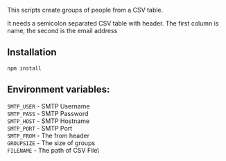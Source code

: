 This scripts create groups of people from a CSV table.

It needs a semicolon separated CSV table with header. The first column is name, the second is the email address

## Installation
`npm install`


## Environment variables: 
`SMTP_USER` - SMTP Username\
`SMTP_PASS` - SMTP Password\
`SMTP_HOST` - SMTP Hostname\
`SMTP_PORT` - SMTP Port\
`SMTP_FROM` - The from header\
`GROUPSIZE` - The size of groups\
`FILENAME`  - The path of CSV File\
